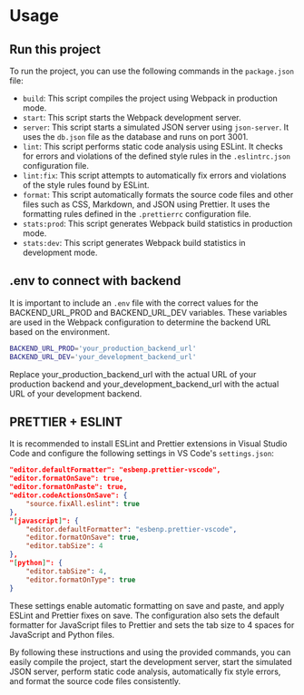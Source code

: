 # Usage

## Run this project

To run the project, you can use the following commands in the `package.json` file:

-   `build`: This script compiles the project using Webpack in production mode.
-   `start`: This script starts the Webpack development server.
-   `server`: This script starts a simulated JSON server using `json-server`. It uses the `db.json` file as the database and runs on port 3001.
-   `lint`: This script performs static code analysis using ESLint. It checks for errors and violations of the defined style rules in the `.eslintrc.json` configuration file.
-   `lint:fix`: This script attempts to automatically fix errors and violations of the style rules found by ESLint.
-   `format`: This script automatically formats the source code files and other files such as CSS, Markdown, and JSON using Prettier. It uses the formatting rules defined in the `.prettierrc` configuration file.
-   `stats:prod`: This script generates Webpack build statistics in production mode.
-   `stats:dev`: This script generates Webpack build statistics in development mode.

## .env to connect with backend

It is important to include an `.env` file with the correct values for the BACKEND_URL_PROD and BACKEND_URL_DEV variables. These variables are used in the Webpack configuration to determine the backend URL based on the environment.

```bash
BACKEND_URL_PROD='your_production_backend_url'
BACKEND_URL_DEV='your_development_backend_url'
```

Replace your_production_backend_url with the actual URL of your production backend and your_development_backend_url with the actual URL of your development backend.

## PRETTIER + ESLINT

It is recommended to install ESLint and Prettier extensions in Visual Studio Code and configure the following settings in VS Code's `settings.json`:

```json
"editor.defaultFormatter": "esbenp.prettier-vscode",
"editor.formatOnSave": true,
"editor.formatOnPaste": true,
"editor.codeActionsOnSave": {
    "source.fixAll.eslint": true
},
"[javascript]": {
    "editor.defaultFormatter": "esbenp.prettier-vscode",
    "editor.formatOnSave": true,
    "editor.tabSize": 4
},
"[python]": {
    "editor.tabSize": 4,
    "editor.formatOnType": true
}
```

These settings enable automatic formatting on save and paste, and apply ESLint and Prettier fixes on save. The configuration also sets the default formatter for JavaScript files to Prettier and sets the tab size to 4 spaces for JavaScript and Python files.

By following these instructions and using the provided commands, you can easily compile the project, start the development server, start the simulated JSON server, perform static code analysis, automatically fix style errors, and format the source code files consistently.
